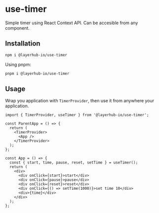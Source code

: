 # use-timer

Simple timer using React Context API. Can be accesible from any component.

## Installation

```sh
npm i @layerhub-io/use-timer
```

Using pnpm:

```sh
pnpm i @layerhub-io/use-timer
```

## Usage

Wrap you application with `TimerProvider`, then use it from anywhere your application.

```tsx
import { TimerProvider, useTimer } from '@layerhub-io/use-timer';

const ParentApp = () => {
  return (
    <TimerProvider>
      <App />
    </TimerProvider>
  );
};

const App = () => {
  const { start, time, pause, reset, setTime } = useTimer();
  return (
    <div>
      <div onClick={start}>start</div>
      <div onClick={pause}>pause</div>
      <div onClick={reset}>reset</div>
      <div onClick={() => setTime(1000)}>set time 10</div>
      <div>{time}</div>
    </div>
  );
};
```
